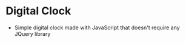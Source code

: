 # Digital Clock
* Simple digital clock made with JavaScript that
doesn't require any JQuery library
